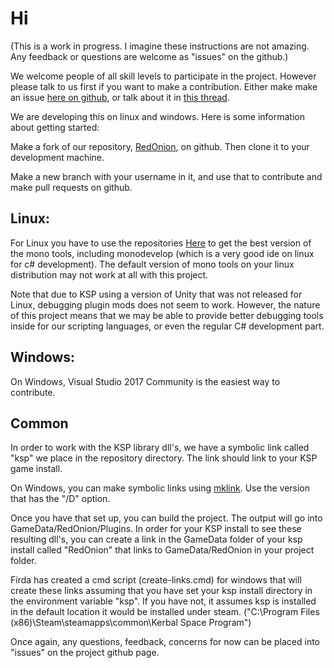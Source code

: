 # Hi

(This is a work in progress. I imagine these instructions are not amazing. Any feedback or questions are welcome as "issues" on the github.)

We welcome people of all skill levels to participate in the project. However please talk to us first if you want to make a contribution. Either make make an issue [here on github](https://github.com/evandisoft/RedOnion/issues), or talk about it in [this thread](https://forum.kerbalspaceprogram.com/index.php?/topic/183050-redonion-033-unrestricted-in-game-scripting-has-repl-editor-and-intellisense-lua-and-a-custom-jsruby-like-language-implemented-tested-on-ksp-17/&tab=comments#comment-3566618).

We are developing this on linux and windows. Here is some information about getting started:

Make a fork of our repository, [RedOnion](https://github.com/evandisoft/RedOnion), on github. Then clone it to your development machine.

Make a new branch with your username in it, and use that to contribute and make pull requests on github.

## Linux:
For Linux you have to use the repositories [Here](https://www.mono-project.com/download/stable/) to get the best version of the mono tools, including monodevelop (which is a very good ide on linux for c# development). The default version of mono tools on your linux distribution may not work at all with this project.

Note that due to KSP using a version of Unity that was not released for Linux, debugging plugin mods does not seem to work. However, the nature of this project means that we may be able to provide better debugging tools inside for our scripting languages, or even the regular C# development part.

## Windows:
On Windows, Visual Studio 2017 Community is the easiest way to contribute.

## Common 
In order to work with the KSP library dll's, we have a symbolic link called "ksp" we place in the repository directory.
The link should link to your KSP game install.

On Windows, you can make symbolic links using [mklink](https://www.howtogeek.com/howto/16226/complete-guide-to-symbolic-links-symlinks-on-windows-or-linux/). Use the version that has the "/D" option.

Once you have that set up, you can build the project. The output will go into GameData/RedOnion/Plugins. In order for your KSP install to see these resulting dll's, you can create a link in the GameData folder of your ksp install called "RedOnion" that links to GameData/RedOnion in your project folder.

Firda has created a cmd script (create-links.cmd) for windows that will create these links assuming that you have set your ksp install directory in the environment variable "ksp". If you have not, it assumes ksp is installed in the default location it would be installed under steam.
("C:\Program Files (x86)\Steam\steamapps\common\Kerbal Space Program")

Once again, any questions, feedback, concerns for now can be placed into "issues" on the project github page.
